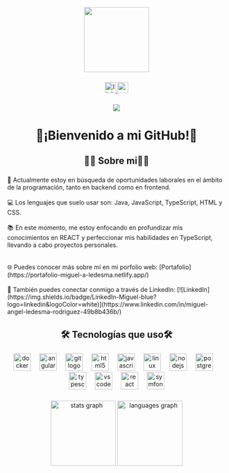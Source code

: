 <div align="center">
  <img height="150" src="https://media0.giphy.com/media/v1.Y2lkPTc5MGI3NjExbWhmN2JpaTJrcm5qbnhicjdmcDh0am5va2o2ampvNGE3Nnl1aWdpayZlcD12MV9pbnRlcm5hbF9naWZfYnlfaWQmY3Q9Zw/u2pmTWUi0MXjyrMaVj/giphy.gif"  />
</div>

###

<div align="center">
  <a href="https://www.linkedin.com/in/miguel-angel-ledesma-rodriguez-49b8b436b/" target="_blank">
    <img src="https://img.shields.io/static/v1?message=LinkedIn&logo=linkedin&label=&color=0077B5&logoColor=white&labelColor=&style=for-the-badge" height="25" alt="linkedin logo"  />
  </a>
  <a href="mledesmarodriguez04@gmail.com" target="_blank">
    <img src="https://img.shields.io/static/v1?message=Gmail&logo=gmail&label=&color=D14836&logoColor=white&labelColor=&style=for-the-badge" height="25" alt="gmail logo"  />
  </a>
</div>

###

<div align="center">
  <img src="https://visitor-badge.laobi.icu/badge?page_id=MALR07.MALR07&"  />
</div>

###

<h1 align="center">🚀¡Bienvenido a mi GitHub!🚀</h1>

###

<h2 align="center">👩‍💻  Sobre mi👩‍💻</h2>

###

<p align="left">👀 Actualmente estoy en búsqueda de oportunidades laborales en el ámbito de la programación, tanto en backend como en frontend.<br><br>💻 Los lenguajes que suelo usar son: Java, JavaScript, TypeScript, HTML y CSS.<br><br>📚 En este momento, me estoy enfocando en profundizar mis conocimientos en REACT y perfeccionar mis habilidades en TypeScript, llevando a cabo proyectos personales.<br><br><br>🌐 Puedes conocer más sobre mí en mi porfolio web: [Portafolio](https://portafolio-miguel-a-ledesma.netlify.app/)<br><br>🔗 También puedes conectar conmigo a través de LinkedIn: [![LinkedIn](https://img.shields.io/badge/LinkedIn-Miguel-blue?logo=linkedin&logoColor=white)](https://www.linkedin.com/in/miguel-angel-ledesma-rodriguez-49b8b436b/)
</p>

###

<h2 align="center">🛠 Tecnologías que uso🛠</h2>

###

<div align="center">
  <img src="https://cdn.jsdelivr.net/gh/devicons/devicon/icons/docker/docker-original.svg" height="40" alt="docker logo"  />
  <img width="12" />
  <img src="https://cdn.jsdelivr.net/gh/devicons/devicon/icons/angularjs/angularjs-original.svg" height="40" alt="angularjs logo"  />
  <img width="12" />
  <img src="https://cdn.jsdelivr.net/gh/devicons/devicon/icons/git/git-original.svg" height="40" alt="git logo"  />
  <img width="12" />
  <img src="https://cdn.jsdelivr.net/gh/devicons/devicon/icons/html5/html5-original.svg" height="40" alt="html5 logo"  />
  <img width="12" />
  <img src="https://cdn.jsdelivr.net/gh/devicons/devicon/icons/javascript/javascript-original.svg" height="40" alt="javascript logo"  />
  <img width="12" />
  <img src="https://cdn.jsdelivr.net/gh/devicons/devicon/icons/linux/linux-original.svg" height="40" alt="linux logo"  />
  <img width="12" />
  <img src="https://cdn.jsdelivr.net/gh/devicons/devicon/icons/nodejs/nodejs-original.svg" height="40" alt="nodejs logo"  />
  <img width="12" />
  <img src="https://cdn.jsdelivr.net/gh/devicons/devicon/icons/postgresql/postgresql-original.svg" height="40" alt="postgresql logo"  />
  <img width="12" />
  <img src="https://cdn.jsdelivr.net/gh/devicons/devicon/icons/typescript/typescript-original.svg" height="40" alt="typescript logo"  />
  <img width="12" />
  <img src="https://cdn.jsdelivr.net/gh/devicons/devicon/icons/vscode/vscode-original.svg" height="40" alt="vscode logo"  />
  <img width="12" />
  <img src="https://cdn.jsdelivr.net/gh/devicons/devicon/icons/react/react-original.svg" height="40" alt="react logo"  />
  <img width="12" />
  <img src="https://cdn.jsdelivr.net/gh/devicons/devicon/icons/symfony/symfony-original.svg" height="40" alt="symfony logo"  />
</div>

###

<div align="center">
  <img src="https://github-readme-stats.vercel.app/api?username=MALR07&hide_title=false&hide_rank=false&show_icons=true&include_all_commits=true&count_private=true&disable_animations=false&theme=dracula&locale=en&hide_border=false&order=1" height="150" alt="stats graph"  />
  <img src="https://github-readme-stats.vercel.app/api/top-langs?username=MALR07&locale=es&hide_title=false&layout=compact&card_width=320&langs_count=5&theme=dracula&hide_border=false&order=2" height="150" alt="languages graph"  />
</div>

###
